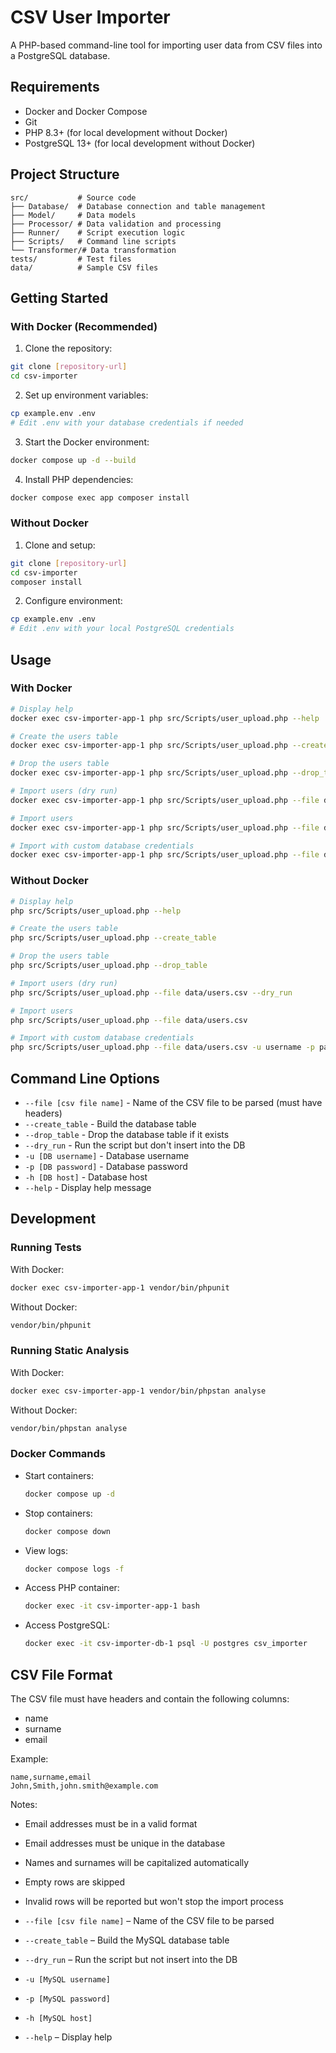 # CSV User Importer

A PHP-based command-line tool for importing user data from CSV files into a PostgreSQL database.

## Requirements

- Docker and Docker Compose
- Git
- PHP 8.3+ (for local development without Docker)
- PostgreSQL 13+ (for local development without Docker)

## Project Structure

```
src/           # Source code
├── Database/  # Database connection and table management
├── Model/     # Data models
├── Processor/ # Data validation and processing
├── Runner/    # Script execution logic
├── Scripts/   # Command line scripts
└── Transformer/# Data transformation
tests/         # Test files
data/          # Sample CSV files
```

## Getting Started

### With Docker (Recommended)

1. Clone the repository:
```bash
git clone [repository-url]
cd csv-importer
```

2. Set up environment variables:
```bash
cp example.env .env
# Edit .env with your database credentials if needed
```

3. Start the Docker environment:
```bash
docker compose up -d --build
```

4. Install PHP dependencies:
```bash
docker compose exec app composer install
```

### Without Docker

1. Clone and setup:
```bash
git clone [repository-url]
cd csv-importer
composer install
```

2. Configure environment:
```bash
cp example.env .env
# Edit .env with your local PostgreSQL credentials
```

## Usage

### With Docker

```bash
# Display help
docker exec csv-importer-app-1 php src/Scripts/user_upload.php --help

# Create the users table
docker exec csv-importer-app-1 php src/Scripts/user_upload.php --create_table

# Drop the users table
docker exec csv-importer-app-1 php src/Scripts/user_upload.php --drop_table

# Import users (dry run)
docker exec csv-importer-app-1 php src/Scripts/user_upload.php --file data/users.csv --dry_run

# Import users
docker exec csv-importer-app-1 php src/Scripts/user_upload.php --file data/users.csv

# Import with custom database credentials
docker exec csv-importer-app-1 php src/Scripts/user_upload.php --file data/users.csv -u username -p password -h host
```

### Without Docker

```bash
# Display help
php src/Scripts/user_upload.php --help

# Create the users table
php src/Scripts/user_upload.php --create_table

# Drop the users table
php src/Scripts/user_upload.php --drop_table

# Import users (dry run)
php src/Scripts/user_upload.php --file data/users.csv --dry_run

# Import users
php src/Scripts/user_upload.php --file data/users.csv

# Import with custom database credentials
php src/Scripts/user_upload.php --file data/users.csv -u username -p password -h host
```

## Command Line Options

- `--file [csv file name]` - Name of the CSV file to be parsed (must have headers)
- `--create_table` - Build the database table
- `--drop_table` - Drop the database table if it exists
- `--dry_run` - Run the script but don't insert into the DB
- `-u [DB username]` - Database username
- `-p [DB password]` - Database password
- `-h [DB host]` - Database host
- `--help` - Display help message

## Development

### Running Tests

With Docker:
```bash
docker exec csv-importer-app-1 vendor/bin/phpunit
```

Without Docker:
```bash
vendor/bin/phpunit
```

### Running Static Analysis

With Docker:
```bash
docker exec csv-importer-app-1 vendor/bin/phpstan analyse
```

Without Docker:
```bash
vendor/bin/phpstan analyse
```

### Docker Commands

- Start containers:
  ```bash
  docker compose up -d
  ```
- Stop containers:
  ```bash
  docker compose down
  ```
- View logs:
  ```bash
  docker compose logs -f
  ```
- Access PHP container:
  ```bash
  docker exec -it csv-importer-app-1 bash
  ```
- Access PostgreSQL:
  ```bash
  docker exec -it csv-importer-db-1 psql -U postgres csv_importer
  ```

## CSV File Format

The CSV file must have headers and contain the following columns:
- name
- surname
- email

Example:
```csv
name,surname,email
John,Smith,john.smith@example.com
```

Notes:
- Email addresses must be in a valid format
- Email addresses must be unique in the database
- Names and surnames will be capitalized automatically
- Empty rows are skipped
- Invalid rows will be reported but won't stop the import process

- `--file [csv file name]` – Name of the CSV file to be parsed
- `--create_table` – Build the MySQL database table
- `--dry_run` – Run the script but not insert into the DB
- `-u [MySQL username]`
- `-p [MySQL password]`
- `-h [MySQL host]`
- `--help` – Display help
